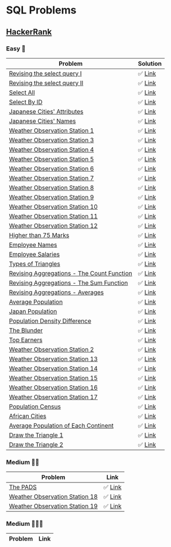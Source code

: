 # SQL Problems

## [HackerRank](https://www.hackerrank.com/domains/sql)

### Easy 🚀

| Problem                                                                                                                                                | Solution                                                                                                                    |
|--------------------------------------------------------------------------------------------------------------------------------------------------------|-----------------------------------------------------------------------------------------------------------------------------|
| [Revising the select query I](http://hackerrank.com/challenges/revising-the-select-query/problem)                                                      | ✅ [Link](https://github.com/DivyarupGD/sql-problems/blob/master/hackerrank/easy/revising-the-select-query)                  |
| [Revising the select query II](https://www.hackerrank.com/challenges/revising-the-select-query-2/problem?isFullScreen=true)                            | ✅ [Link](https://github.com/DivyarupGD/sql-problems/blob/master/hackerrank/easy/revising-the-select-query-2)                |
| [Select All](https://www.hackerrank.com/challenges/select-all-sql/problem?isFullScreen=true)                                                           | ✅ [Link](https://github.com/DivyarupGD/sql-problems/blob/master/hackerrank/easy/select-all-sql)                             |
| [Select By ID](https://www.hackerrank.com/challenges/select-by-id?isFullScreen=true)                                                                   | ✅ [Link](https://github.com/DivyarupGD/sql-problems/blob/master/hackerrank/easy/select-by-id)                               |
| [Japanese Cities' Attributes](https://www.hackerrank.com/challenges/japanese-cities-attributes/problem?isFullScreen=true)                              | ✅ [Link](https://github.com/DivyarupGD/sql-problems/blob/master/hackerrank/easy/japanese-cities-attributes)                 |
| [Japanese Cities' Names](https://www.hackerrank.com/challenges/japanese-cities-name?isFullScreen=true)                                                 | ✅ [Link](https://github.com/DivyarupGD/sql-problems/blob/master/hackerrank/easy/japanese-cities-name)                       |
| [Weather Observation Station 1](https://www.hackerrank.com/challenges/weather-observation-station-1/problem?isFullScreen=true)                         | ✅ [Link](https://github.com/DivyarupGD/sql-problems/blob/master/hackerrank/easy/weather-observation-station-1)              |
| [Weather Observation Station 3](https://www.hackerrank.com/challenges/weather-observation-station-3/problem?isFullScreen=true)                         | ✅ [Link](https://github.com/DivyarupGD/sql-problems/blob/master/hackerrank/easy/weather-observation-station-3)              |
| [Weather Observation Station 4](https://www.hackerrank.com/challenges/weather-observation-station-4/problem?isFullScreen=true)                         | ✅ [Link](https://github.com/DivyarupGD/sql-problems/blob/master/hackerrank/easy/weather-observation-station-4)              |
| [Weather Observation Station 5](https://www.hackerrank.com/challenges/weather-observation-station-5/problem?isFullScreen=true)                         | ✅ [Link](https://github.com/DivyarupGD/sql-problems/blob/master/hackerrank/easy/weather-observation-station-5)              |
| [Weather Observation Station 6](https://www.hackerrank.com/challenges/weather-observation-station-6/problem?isFullScreen=true)                         | ✅ [Link](https://github.com/DivyarupGD/sql-problems/blob/master/hackerrank/easy/weather-observation-station-6)              |
| [Weather Observation Station 7](https://www.hackerrank.com/challenges/weather-observation-station-7/problem?isFullScreen=true)                         | ✅ [Link](https://github.com/DivyarupGD/sql-problems/blob/master/hackerrank/easy/weather-observation-station-7)              |
| [Weather Observation Station 8](https://www.hackerrank.com/challenges/weather-observation-station-8/problem?isFullScreen=true)                         | ✅ [Link](https://github.com/DivyarupGD/sql-problems/blob/master/hackerrank/easy/weather-observation-station-8)              |
| [Weather Observation Station 9](https://www.hackerrank.com/challenges/weather-observation-station-9/problem?isFullScreen=true)                         | ✅ [Link](https://github.com/DivyarupGD/sql-problems/blob/master/hackerrank/easy/weather-observation-station-9)              |
| [Weather Observation Station 10](https://www.hackerrank.com/challenges/weather-observation-station-10/problem?isFullScreen=true)                       | ✅ [Link](https://github.com/DivyarupGD/sql-problems/blob/master/hackerrank/easy/weather-observation-station-10)             |
| [Weather Observation Station 11](https://www.hackerrank.com/challenges/weather-observation-station-11/problem?isFullScreen=true)                       | ✅ [Link](https://github.com/DivyarupGD/sql-problems/blob/master/hackerrank/easy/weather-observation-station-11)             |
| [Weather Observation Station 12](https://www.hackerrank.com/challenges/weather-observation-station-12/problem?isFullScreen=true)                       | ✅ [Link](https://github.com/DivyarupGD/sql-problems/blob/master/hackerrank/easy/weather-observation-station-12)             |
| [Higher than 75 Marks](https://www.hackerrank.com/challenges/more-than-75-marks/problem?isFullScreen=true)                                             | ✅ [Link](https://github.com/DivyarupGD/sql-problems/blob/master/hackerrank/easy/more-than-75-marks)                         |
| [Employee Names](https://www.hackerrank.com/challenges/name-of-employees/problem?isFullScreen=true)                                                    | ✅ [Link](https://github.com/DivyarupGD/sql-problems/blob/master/hackerrank/easy/name-of-employees)                          |
| [Employee Salaries](https://www.hackerrank.com/challenges/salary-of-employees/problem?isFullScreen=true)                                               | ✅ [Link](https://github.com/DivyarupGD/sql-problems/blob/master/hackerrank/easy/salary-of-employees)                        |
| [Types of Triangles](https://www.hackerrank.com/challenges/what-type-of-triangle/problem?isFullScreen=true)                                            | ✅ [Link](https://github.com/DivyarupGD/sql-problems/blob/master/hackerrank/easy/what-type-of-triangle)                      |
| [Revising Aggregations - The Count Function](https://www.hackerrank.com/challenges/revising-aggregations-the-count-function/problem?isFullScreen=true) | ✅ [Link](https://github.com/DivyarupGD/sql-problems/blob/master/hackerrank/easy/revising-aggregations-the-count-function)   |
| [Revising Aggregations - The Sum Function](https://www.hackerrank.com/challenges/revising-aggregations-sum/problem?isFullScreen=true)                  | ✅ [Link](https://github.com/DivyarupGD/sql-problems/blob/master/hackerrank/easy/revising-aggregations-sum)                  |
| [Revising Aggregations - Averages](https://www.hackerrank.com/challenges/revising-aggregations-the-average-function/problem?isFullScreen=true)         | ✅ [Link](https://github.com/DivyarupGD/sql-problems/blob/master/hackerrank/easy/revising-aggregations-the-average-function) |
| [Average Population](https://www.hackerrank.com/challenges/average-population/problem?isFullScreen=true)                                               | ✅ [Link](https://github.com/DivyarupGD/sql-problems/blob/master/hackerrank/easy/average-population)                         |
| [Japan Population](https://www.hackerrank.com/challenges/japan-population/problem?isFullScreen=true)                                                   | ✅ [Link](https://github.com/DivyarupGD/sql-problems/blob/master/hackerrank/easy/japan-population)                           |
| [Population Density Difference](https://www.hackerrank.com/challenges/population-density-difference/problem?isFullScreen=true)                         | ✅ [Link](https://github.com/DivyarupGD/sql-problems/blob/master/hackerrank/easy/population-density-difference)              |
| [The Blunder](https://www.hackerrank.com/challenges/the-blunder?isFullScreen=true)                                                                     | ✅ [Link](https://github.com/DivyarupGD/sql-problems/blob/master/hackerrank/easy/the-blunder)                                |
| [Top Earners](https://www.hackerrank.com/challenges/earnings-of-employees/problem?isFullScreen=true)                                                   | ✅ [Link](https://github.com/DivyarupGD/sql-problems/blob/master/hackerrank/easy/earnings-of-employees)                      |
| [Weather Observation Station 2](https://www.hackerrank.com/challenges/weather-observation-station-2/problem?isFullScreen=true)                         | ✅ [Link](https://github.com/DivyarupGD/sql-problems/blob/master/hackerrank/easy/weather-observation-station-2)              |
| [Weather Observation Station 13](https://www.hackerrank.com/challenges/weather-observation-station-13/problem?isFullScreen=true)                       | ✅ [Link](https://github.com/DivyarupGD/sql-problems/blob/master/hackerrank/easy/weather-observation-station-13)             |
| [Weather Observation Station 14](https://www.hackerrank.com/challenges/weather-observation-station-14/problem?isFullScreen=true)                       | ✅ [Link](https://github.com/DivyarupGD/sql-problems/blob/master/hackerrank/easy/weather-observation-station-14)             |
| [Weather Observation Station 15](https://www.hackerrank.com/challenges/weather-observation-station-15/problem?isFullScreen=true)                       | ✅ [Link](https://github.com/DivyarupGD/sql-problems/blob/master/hackerrank/easy/weather-observation-station-15)             |
| [Weather Observation Station 16](https://www.hackerrank.com/challenges/weather-observation-station-16/problem?isFullScreen=true)                       | ✅ [Link](https://github.com/DivyarupGD/sql-problems/blob/master/hackerrank/easy/weather-observation-station-16)             |
| [Weather Observation Station 17](https://www.hackerrank.com/challenges/weather-observation-station-17/problem?isFullScreen=true)                       | ✅ [Link](https://github.com/DivyarupGD/sql-problems/blob/master/hackerrank/easy/weather-observation-station-17)             |
| [Population Census](https://www.hackerrank.com/challenges/asian-population/problem?isFullScreen=true)                                                  | ✅ [Link](https://github.com/DivyarupGD/sql-problems/blob/master/hackerrank/easy/asian-population)                           |
| [African Cities](https://www.hackerrank.com/challenges/african-cities/problem?isFullScreen=true)                                                       | ✅ [Link](https://github.com/DivyarupGD/sql-problems/blob/master/hackerrank/easy/african-cities)                             |
| [Average Population of Each Continent](https://www.hackerrank.com/challenges/average-population-of-each-continent?isFullScreen=true)                   | ✅ [Link](https://github.com/DivyarupGD/sql-problems/blob/master/hackerrank/easy/average-population-of-each-continent)       |
| [Draw the Triangle 1](https://www.hackerrank.com/challenges/draw-the-triangle-1/problem?isFullScreen=true)                                             | ✅ [Link](https://github.com/DivyarupGD/sql-problems/blob/master/hackerrank/easy/draw-the-triangle-1)                        |
| [Draw the Triangle 2](https://www.hackerrank.com/challenges/draw-the-triangle-2/problem?isFullScreen=true)                                             | ✅ [Link](https://github.com/DivyarupGD/sql-problems/blob/master/hackerrank/easy/draw-the-triangle-2)                        |

### Medium 🚀🚀
| Problem                                                                                                                          | Link                                                                                                              |
|----------------------------------------------------------------------------------------------------------------------------------|-------------------------------------------------------------------------------------------------------------------|
| [The PADS](https://www.hackerrank.com/challenges/the-pads/problem?isFullScreen=true)                                             | ✅ [Link](https://github.com/DivyarupGD/sql-problems/blob/master/hackerrank/medium/the-pads)                       |
| [Weather Observation Station 18](https://www.hackerrank.com/challenges/weather-observation-station-18/problem?isFullScreen=true) | ✅ [Link](https://github.com/DivyarupGD/sql-problems/blob/master/hackerrank/medium/weather-observation-station-18) |
| [Weather Observation Station 19](https://www.hackerrank.com/challenges/weather-observation-station-19/problem?isFullScreen=true) | ✅ [Link](https://github.com/DivyarupGD/sql-problems/blob/master/hackerrank/medium/weather-observation-station-19) |

### Medium 🚀🚀🚀
| Problem                                                                                                                          | Link                                                                                                              |
|----------------------------------------------------------------------------------------------------------------------------------|-------------------------------------------------------------------------------------------------------------------|